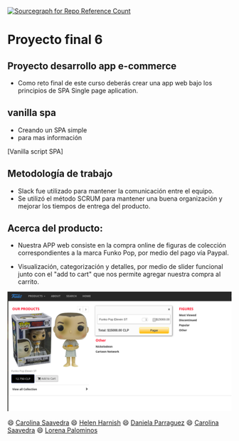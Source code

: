 
[![Sourcegraph for Repo Reference Count](https://img.shields.io/badge/Release%20Date-February-brightgreen.svg?style=flat-square)]()


# Proyecto final 6
## Proyecto desarrollo app e-commerce

* Como reto final de este curso deberás crear una app web bajo los principios de SPA Single page aplication.

## vanilla spa

- Creando un SPA simple
- para mas información

[Vanilla script SPA]


## Metodología de trabajo

* Slack fue utilizado para mantener la comunicación entre el equipo.
* Se utilizó el método SCRUM para mantener una buena organización y mejorar los tiempos de entrega del producto.

## Acerca del producto:

* Nuestra APP web consiste en la compra online de figuras de colección correspondientes a la marca Funko Pop, por medio del pago vía Paypal.

* Visualización, categorización y detalles, por medio de slider funcional junto con el "add to cart" que nos permite agregar nuestra compra al carrito.

![img](images/readme-img.png)

:smile: [Carolina Saavedra](https://github.com/saahub)
:smile: [Helen Harnish](https://github.com/HelenHarnish)
:smile: [Daniela Parraguez](https://github.com/daniparraguez)
:smile: [Carolina Saavedra](https://github.com/saahub)
:smile: [Lorena Palominos](https://github.com/lpalominosf)

